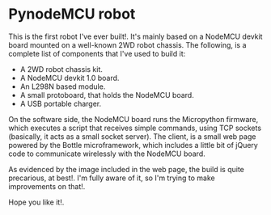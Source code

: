 
# PynodeMCU robot
This is the first robot I've ever built!. It's mainly based on a NodeMCU devkit board mounted on a well-known 2WD robot chassis. The following, is a complete list of components that I've used to build it: 
- A 2WD robot chassis kit.
- A NodeMCU devkit 1.0 board. 
- An L298N based module.
- A small protoboard, that holds the NodeMCU board.
- A USB portable charger. 

On the software side, the NodeMCU board runs the Micropython firmware, which executes a script that receives simple commands, using TCP sockets (basically, it acts as a small socket server). The client, is a small web page powered by the Bottle microframework, which includes a little bit of jQuery code to communicate wirelessly with the NodeMCU board.

As evidenced by the image included in the web page, the build is quite precarious, at best!. I'm fully aware of it, so I'm trying to make improvements on that!.

Hope you like it!.
